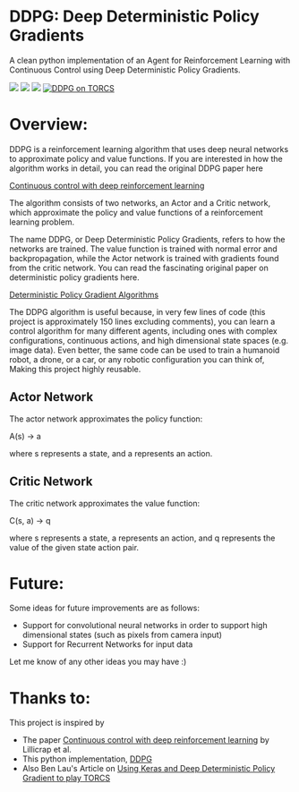 DDPG: Deep Deterministic Policy Gradients
=========================================

A clean python implementation of an Agent for Reinforcement Learning with Continuous Control using Deep 
Deterministic Policy Gradients.

![](https://github.com/rmst/ddpg/raw/master/readme/ipend.gif?raw=true ) ![](https://github.com/rmst/ddpg/raw/master/readme/reacher.gif?raw=true) ![](https://github.com/rmst/ddpg/raw/master/readme/pend.gif?raw=true)
[![DDPG on TORCS](http://img.youtube.com/vi/Tb5gASEJIRM/0.jpg)](http://www.youtube.com/watch?v=Tb5gASEJIRM "Video Title")

# Overview:

DDPG is a reinforcement learning algorithm that uses deep neural networks to approximate policy and value functions. If you are interested in how the algorithm works in detail, you can read the original DDPG paper here

[Continuous control with deep reinforcement learning](https://arxiv.org/pdf/1509.02971v5.pdf)

The algorithm consists of two networks, an Actor and a Critic network, which approximate the policy and value functions of a reinforcement learning problem.

The name DDPG, or Deep Deterministic Policy Gradients, refers to how the networks are trained. The value function is trained with normal error and backpropagation, while the Actor network is trained with gradients found from the critic network. You can read the fascinating original paper on deterministic policy gradients here.

[Deterministic Policy Gradient Algorithms](http://www.jmlr.org/proceedings/papers/v32/silver14.pdf)

The DDPG algorithm is useful because, in very few lines of code (this project is approximately 150 lines excluding comments), you can learn a control algorithm for many different agents, including ones with complex configurations, continuous actions, and high dimensional state spaces (e.g. image data).
Even better, the same code can be used to train a humanoid robot, a drone, or a car, or any robotic configuration you can think of, Making this project highly reusable.

## Actor Network

The actor network approximates the policy function:

A(s) -> a

where s represents a state, and a represents an action.

## Critic Network

The critic network approximates the value function:

C(s, a) -> q

where s represents a state, a represents an action, and q represents the 
value of the given state action pair.

# Future:
Some ideas for future improvements are as follows:

* Support for convolutional neural networks in order to support high dimensional states (such as pixels from camera input)
* Support for Recurrent Networks for input data

Let me know of any other ideas you may have :)

# Thanks to:

This project is inspired by 
* The paper [Continuous control with deep reinforcement learning](https://arxiv.org/pdf/1509.02971v5.pdf) by Lillicrap et al.
* This python implementation, [DDPG](https://github.com/rmst/ddpg)
* Also Ben Lau's Article on [Using Keras and Deep Deterministic Policy Gradient to play TORCS](https://yanpanlau.github.io/2016/10/11/Torcs-Keras.html)